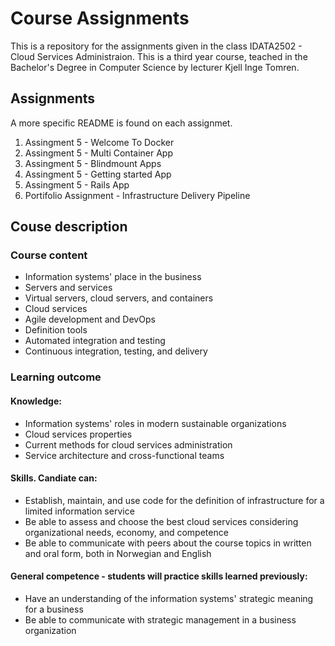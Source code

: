 # Course Assignments
This is a repository for the assignments given in the class IDATA2502 - Cloud Services Administraion. This is a third year course, teached in the Bachelor's Degree in Computer Science by lecturer Kjell Inge Tomren.

## Assignments
A more specific README is found on each assignmet. 

1. Assingment 5 - Welcome To Docker
2. Assingment 5 - Multi Container App
3. Assingment 5 - Blindmount Apps
4. Assingment 5 - Getting started App
5. Assingment 5 - Rails App
6. Portifolio Assignment - Infrastructure Delivery Pipeline

## Couse description

### Course content
- Information systems' place in the business
- Servers and services
- Virtual servers, cloud servers, and containers
- Cloud services
- Agile development and DevOps
- Definition tools
- Automated integration and testing
- Continuous integration, testing, and delivery

### Learning outcome

#### Knowledge:
- Information systems' roles in modern sustainable organizations
- Cloud services properties
- Current methods for cloud services administration
- Service architecture and cross-functional teams

#### Skills. Candiate can:
- Establish, maintain, and use code for the definition of infrastructure for a limited information service
- Be able to assess and choose the best cloud services considering organizational needs, economy, and competence
- Be able to communicate with peers about the course topics in written and oral form, both in Norwegian and English

#### General competence - students will practice skills learned previously:
- Have an understanding of the information systems' strategic meaning for a business
- Be able to communicate with strategic management in a business organization